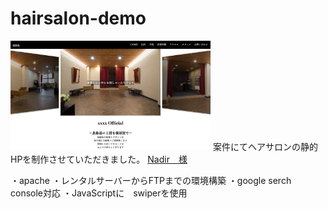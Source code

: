 # hairsalon-demo
<img src="img/hairsalon.png" width="320px">
案件にてヘアサロンの静的HPを制作させていただきました。
<a href="https://nadir-hair.com/">Nadir　様</a>

・apache
・レンタルサーバーからFTPまでの環境構築
・google serch console対応
・JavaScriptに　swiperを使用
